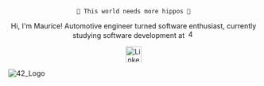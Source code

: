 <div align="center">
  <p>
    <code> 🦛 This world needs more hippos 🦛 </code>
  </p>
  <p>
    Hi, I'm Maurice! Automotive engineer turned software enthusiast, currently studying software development at 
    <a href= "https://42wolfsburg.de/"><img width="16px" alt="42Logo" src="https://en.wikipedia.org/wiki/42_(school)#/media/File:42_Logo.svg"/></a>
  </p>
  <p align="center">
    <a href="https://www.linkedin.com/in/mtrautne/"><img width="32px" alt="LinkedIn" title="Find me on Linkedin" src="https://i.imgur.com/QtuMZjB.png"/>
    </a>
</p>
</div>

![42_Logo](https://github.com/Mowriez/Mowriez/assets/47814311/cd7696e8-7caa-4aff-b285-6654ac7d7780)
